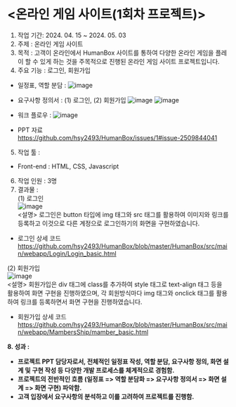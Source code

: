 # <온라인 게임 사이트(1회차 프로젝트)><br>
1. 작업 기간: 2024. 04. 15 ~ 2024. 05. 03<br>
2. 주제 : 온라인 게임 사이트<br>
3. 목적 : 고객이 온라인에서 HumanBox 사이트를 통하여 다양한 온라인 게임을 플레이 할 수 있게 하는 것을 주목적으로 진행된 온라인 게임 사이트 프로젝트입니다.<br>
4. 주요 기능 : 로그인, 회원가입<br>
- 일정표, 역할 분담 : ![image](https://github.com/user-attachments/assets/239f41bd-0286-4f89-b40b-6b3e80c6e7de) <br>

- 요구사항 정의서 :
  (1) 로그인, (2) 회원가입 ![image](https://github.com/user-attachments/assets/3c4bab8b-86e7-458e-99bf-d4be55acf3f1) ![image](https://github.com/user-attachments/assets/0b3d5142-32ee-4e7f-bb30-036018e4d362) <br>
- 워크 플로우 : ![image](https://github.com/user-attachments/assets/b626f548-35ea-4118-bd3a-37585df3afe1) <br>
- PPT 자료 <br>
  https://github.com/hsy2493/HumanBox/issues/1#issue-2509844041 <br>
5. 작업 툴 :
- Front-end : HTML, CSS, Javascript<br>
6. 작업 인원 : 3명<br>
7. 결과물 : <br>
(1) 로그인<br>
![image](https://github.com/user-attachments/assets/663c48e4-b9ce-4327-a365-3528d472e486)<br>
<설명> 로그인은 button 타입에 img 태그와 src 태그를 활용하여 이미지와 링크를 등록하고 이것으로 다른 계정으로 로그인하기의 화면을 구현하였습니다.<br>
* 로그인 상세 코드
  https://github.com/hsy2493/HumanBox/blob/master/HumanBox/src/main/webapp/Login/Login_basic.html<br>

(2) 회원가입<br>
![image](https://github.com/user-attachments/assets/5ee3579f-6d7d-473d-9066-a3a3b52b4180)<br>
<설명> 회원가입은 div 태그에 class를 추가하여 style 태그로 text-align 태그 등을 활용하여 화면 구현을 진행하였으며, 각 회원방식마다 img 태그와 onclick 태그를 활용하여 링크를 등록하면서 화면 구현을 진행하였습니다.<br>
* 회원가입 상세 코드
  https://github.com/hsy2493/HumanBox/blob/master/HumanBox/src/main/webapp/MambersShip/mamber_basic.html<br>

<b> 8. 성과 : <br>
- 프로젝트 PPT 담당자로서, 전체적인 일정표 작성, 역할 분담, 요구사항 정의, 화면 설계 및 구현 작성 등 다양한 개발 프로세스를 체계적으로 경험함.
- 프로젝트의 전반적인 흐름 (일정표 => 역할 분담화 => 요구사항 정의서 => 화면 설계 => 화면 구현) 파악함.
- 고객 입장에서 요구사항의 분석하고 이를 고려하여 프로젝트를 진행함. 
</b> 

